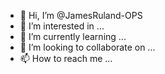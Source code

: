 - 👋 Hi, I’m @JamesRuland-OPS
- 👀 I’m interested in ...
- 🌱 I’m currently learning ...
- 💞️ I’m looking to collaborate on ...
- 📫 How to reach me ...

<!---
JamesRuland-OPS/JamesRuland-OPS is a ✨ special ✨ repository because its `README.md` (this file) appears on your GitHub profile.
You can click the Preview link to take a look at your changes.
--->
